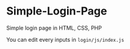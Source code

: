 # Simple-Login-Page
Simple login page in HTML, CSS, PHP


You can edit every inputs in `login/js/index.js`
